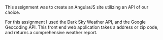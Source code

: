 This assignment was to create an AngularJS site utilizing an API of our choice. 

For this assignment I used the Dark Sky Weather API, and the Google Geocoding API. This front end web application takes a address or zip code, and returns a comprehensive weather report.
